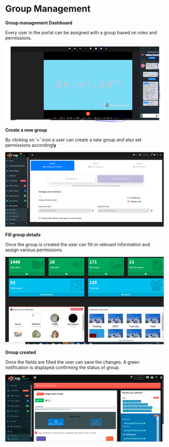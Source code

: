 # Group Management

**Group management Dashboard**

Every user in the portal can be assigned with a group based on roles and permissions.

![](../../.gitbook/assets/image%20%28163%29.png)

**Create a new group**

By clicking on ‘+’ icon a user can create a new group and also set permissions accordingl**y**

![](../../.gitbook/assets/image%20%28261%29.png)

**Fill group details**

Once the group is created the user can fill-in relevant information and assign various permissions.

![](../../.gitbook/assets/image%20%2823%29.png)

**Group created**

Once the fields are filled the user can save the changes. A green notification is displayed confirming the status of group.

![](../../.gitbook/assets/image%20%28270%29.png)

